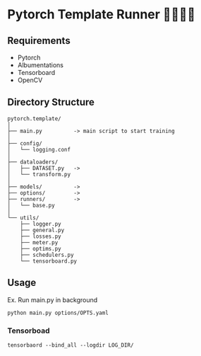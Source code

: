 # Pytorch Template Runner 🏃‍♂️🏃‍♀️

## Requirements
- Pytorch
- Albumentations
- Tensorboard
- OpenCV

## Directory Structure
```
pytorch.template/
│
├── main.py          -> main script to start training
│
├── config/ 
│   └── logging.conf
│
├── dataloaders/ 
│   ├── DATASET.py   ->
│   └── transform.py
│
├── models/          ->
├── options/         ->
├── runners/         ->
│   └── base.py
│
└── utils/ 
    ├── logger.py
    ├── general.py
    ├── losses.py
    ├── meter.py
    ├── optims.py
    ├── schedulers.py
    └── tensorboard.py
```

## Usage
Ex. Run main.py in background
```
python main.py options/OPTS.yaml
```

### Tensorboad
```
tensorbaord --bind_all --logdir LOG_DIR/
```
